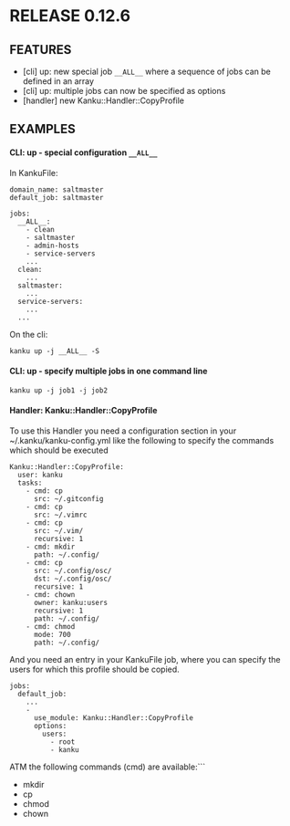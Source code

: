 # RELEASE 0.12.6

## FEATURES

* [cli] up: new special job `__ALL__` where a sequence of jobs can be defined in an array
* [cli] up: multiple jobs can now be specified as options
* [handler] new Kanku::Handler::CopyProfile



## EXAMPLES

#### CLI: up - special configuration `__ALL__`

In KankuFile:


    domain_name: saltmaster
    default_job: saltmaster

    jobs:
      __ALL__:
        - clean
        - saltmaster
        - admin-hosts
        - service-servers
        ...
      clean:
        ...
      saltmaster:
        ...
      service-servers:
        ...
      ...


On the cli:

```kanku up -j __ALL__ -S```

#### CLI: up - specify multiple jobs in one command line

```kanku up -j job1 -j job2```

#### Handler: Kanku::Handler::CopyProfile

To use this Handler you need a configuration section in your
~/.kanku/kanku-config.yml like the following to specify the commands
which should be executed


    Kanku::Handler::CopyProfile:
      user: kanku
      tasks:
        - cmd: cp
          src: ~/.gitconfig
        - cmd: cp
          src: ~/.vimrc
        - cmd: cp
          src: ~/.vim/
          recursive: 1
        - cmd: mkdir
          path: ~/.config/
        - cmd: cp
          src: ~/.config/osc/
          dst: ~/.config/osc/
          recursive: 1
        - cmd: chown
          owner: kanku:users
          recursive: 1
          path: ~/.config/
        - cmd: chmod
          mode: 700
          path: ~/.config/


And you need an entry in your KankuFile job, where you can specify the users
for which this profile should be copied.


    jobs:
      default_job:
        ...
        -
          use_module: Kanku::Handler::CopyProfile
          options:
            users:
              - root
              - kanku


 ATM the following commands (cmd) are available:```

 * mkdir
 * cp
 * chmod
 * chown


